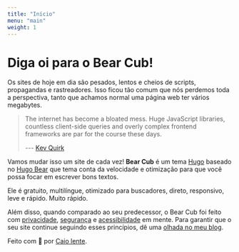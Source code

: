 ```yaml
---
title: "Início"
menu: "main"
weight: 1
---
```


# Diga oi para o Bear Cub!

Os sites de hoje em dia são pesados, lentos e cheios de scripts, propagandas e
rastreadores. Isso ficou tão comum que nós perdemos toda a perspectiva, tanto
que achamos normal uma página web ter vários megabytes.

> The internet has become a bloated mess. Huge JavaScript libraries, countless
> client-side queries and overly complex frontend frameworks are par for the
> course these days.
>
> --- [Kev Quirk](https://512kb.club/)

Vamos mudar isso um site de cada vez! **Bear Cub** é um tema
[Hugo](https://gohugo.io/) baseado no [Hugo
Bear](https://github.com/janraasch/hugo-bearblog/) que tema conta da velocidade
e otimização para que você possa focar em escrever bons textos.

Ele é gratuito, multilíngue, otimizado para buscadores, direto, responsivo, leve
e rápido. Muito rápido.

Além disso, quando comparado ao seu predecessor, o Bear Cub foi feito com
[privacidade](https://themarkup.org/blacklight?url=lente.dev),
[segurança](https://observatory.mozilla.org/analyze/lente.dev) e
[acessibilidade](https://pagespeed.web.dev/report?url=https%3A%2F%2Flente.dev%2F)
em mente. Para garantir que o seu site continue seguindo esses princípios, dê
uma [olhada no meu blog](https://lente.dev/posts/sites-de-pedra/).

Feito com 💟 por [Caio lente](https://lente.dev).
